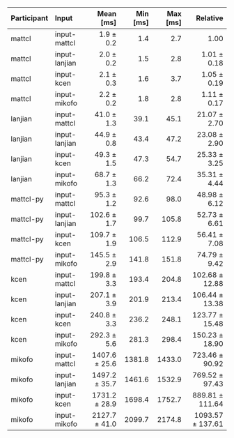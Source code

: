 | Participant | Input | Mean [ms] | Min [ms] | Max [ms] | Relative |
|:---|:---|---:|---:|---:|---:|
| mattcl | input-mattcl | 1.9 ± 0.2 | 1.4 | 2.7 | 1.00 |
| mattcl | input-lanjian | 2.0 ± 0.2 | 1.5 | 2.8 | 1.01 ± 0.18 |
| mattcl | input-kcen | 2.1 ± 0.3 | 1.6 | 3.7 | 1.05 ± 0.19 |
| mattcl | input-mikofo | 2.2 ± 0.2 | 1.8 | 2.8 | 1.11 ± 0.17 |
| lanjian | input-mattcl | 41.0 ± 1.3 | 39.1 | 45.1 | 21.07 ± 2.70 |
| lanjian | input-lanjian | 44.9 ± 0.8 | 43.4 | 47.2 | 23.08 ± 2.90 |
| lanjian | input-kcen | 49.3 ± 1.5 | 47.3 | 54.7 | 25.33 ± 3.25 |
| lanjian | input-mikofo | 68.7 ± 1.3 | 66.2 | 72.4 | 35.31 ± 4.44 |
| mattcl-py | input-mattcl | 95.3 ± 1.2 | 92.6 | 98.0 | 48.98 ± 6.12 |
| mattcl-py | input-lanjian | 102.6 ± 1.7 | 99.7 | 105.8 | 52.73 ± 6.61 |
| mattcl-py | input-kcen | 109.7 ± 1.9 | 106.5 | 112.9 | 56.41 ± 7.08 |
| mattcl-py | input-mikofo | 145.5 ± 2.9 | 141.8 | 151.8 | 74.79 ± 9.42 |
| kcen | input-mattcl | 199.8 ± 3.3 | 193.4 | 204.8 | 102.68 ± 12.88 |
| kcen | input-lanjian | 207.1 ± 3.9 | 201.9 | 213.4 | 106.44 ± 13.38 |
| kcen | input-kcen | 240.8 ± 3.3 | 236.2 | 248.1 | 123.77 ± 15.48 |
| kcen | input-mikofo | 292.3 ± 5.6 | 281.3 | 298.4 | 150.23 ± 18.90 |
| mikofo | input-mattcl | 1407.6 ± 25.6 | 1381.8 | 1433.0 | 723.46 ± 90.92 |
| mikofo | input-lanjian | 1497.2 ± 35.7 | 1461.6 | 1532.9 | 769.52 ± 97.43 |
| mikofo | input-kcen | 1731.2 ± 28.9 | 1698.4 | 1752.7 | 889.81 ± 111.64 |
| mikofo | input-mikofo | 2127.7 ± 41.0 | 2099.7 | 2174.8 | 1093.57 ± 137.61 |
